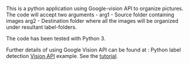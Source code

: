 This is a python application using Google-vision API to organize pictures. The code will accept two arguments -
arg1 - Source folder containing images
arg2 - Destination folder where all the images will be organized under resultant label-folders.

The code has been tested with Python 3. 

Further details of using Google Vision API can be found at :
Python label detection [Vision API](https://cloud.google.com/vision/) example.
See the [tutorial](https://cloud.google.com/vision/docs/label-tutorial).


